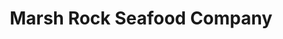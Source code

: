 ---
title: "Marsh Rock Seafood Company"
url: /lynchburg/marsh-rock-seafood-company/
shop: seafood
---